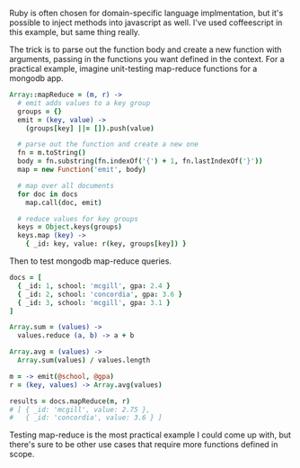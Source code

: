 Ruby is often chosen for domain-specific language implmentation, but it's possible to inject methods into javascript as well. I've used coffeescript in this example, but same thing really. 

The trick is to parse out the function body and create a new function with arguments, passing in the functions you want defined in the context. For a practical example, imagine unit-testing map-reduce functions for a mongodb app. 

```coffeescript
Array::mapReduce = (m, r) ->
  # emit adds values to a key group
  groups = {}
  emit = (key, value) ->
    (groups[key] ||= []).push(value)

  # parse out the function and create a new one
  fn = m.toString()
  body = fn.substring(fn.indexOf('{') + 1, fn.lastIndexOf('}'))
  map = new Function('emit', body)

  # map over all documents
  for doc in docs
    map.call(doc, emit)

  # reduce values for key groups
  keys = Object.keys(groups)
  keys.map (key) ->
    { _id: key, value: r(key, groups[key]) }
```

Then to test mongodb map-reduce queries.

```coffeescript
docs = [
  { _id: 1, school: 'mcgill', gpa: 2.4 }
  { _id: 2, school: 'concordia', gpa: 3.6 }
  { _id: 3, school: 'mcgill', gpa: 3.1 }
]

Array.sum = (values) ->
  values.reduce (a, b) -> a + b

Array.avg = (values) ->
  Array.sum(values) / values.length

m = -> emit(@school, @gpa)
r = (key, values) -> Array.avg(values)

results = docs.mapReduce(m, r)
# [ { _id: 'mcgill', value: 2.75 },
#   { _id: 'concordia', value: 3.6 } ]
```

Testing map-reduce is the most practical example I could come up with, but there's sure to be other use cases that require more functions defined in scope. 
